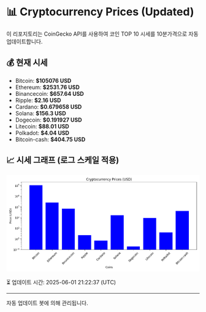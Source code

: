 
# 📊 Cryptocurrency Prices (Updated)

이 리포지토리는 CoinGecko API를 사용하여 코인 TOP 10 시세를 10분가격으로 자동 업데이트합니다.

## 💰 현재 시세
- Bitcoin: **$105076 USD**
- Ethereum: **$2531.76 USD**
- Binancecoin: **$657.64 USD**
- Ripple: **$2.16 USD**
- Cardano: **$0.679658 USD**
- Solana: **$156.3 USD**
- Dogecoin: **$0.191927 USD**
- Litecoin: **$88.01 USD**
- Polkadot: **$4.04 USD**
- Bitcoin-cash: **$404.75 USD**

## 📈 시세 그래프 (로그 스케일 적용)
![Crypto Prices](crypto_prices.png)

⏳ 업데이트 시간: 2025-06-01 21:22:37 (UTC)

---
자동 업데이트 봇에 의해 관리됩니다.
